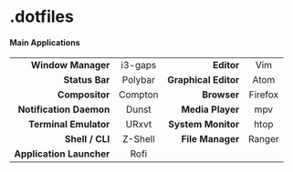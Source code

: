 # .dotfiles

#### Main Applications

|                          |         |                      |         |
|-------------------------:|:-------:|---------------------:|:-------:|
| **Window Manager**       | i3-gaps | **Editor**           | Vim     |
| **Status Bar**           | Polybar | **Graphical Editor** | Atom    |
| **Compositor**           | Compton | **Browser**          | Firefox |
| **Notification Daemon**  | Dunst   | **Media Player**     | mpv     |
| **Terminal Emulator**    | URxvt   | **System Monitor**   | htop    |
| **Shell / CLI**          | Z-Shell | **File Manager**     | Ranger  |
| **Application Launcher** | Rofi    | []()                 | []()    |
